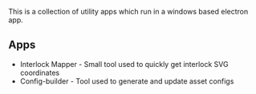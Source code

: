 This is a collection of utility apps which run in a windows based electron app.

## Apps
- Interlock Mapper - Small tool used to quickly get interlock SVG coordinates
- Config-builder - Tool used to generate and update asset configs
 
